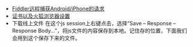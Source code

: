 - [Fiddler远程捕获Android/iPhone的请求](http://caibaojian.com/fiddler-remote-phone.html)
- [证书以及火狐浏览器设置](http://blog.csdn.net/wwdz_rwx/article/details/50396163)
- 下载线上文件
在这个js session上右键点击，选择“Save – Response –Response Body…”，将js文件的内容保存到本地。记住存的位置，下面我们会用到这个保存下来的文件。
